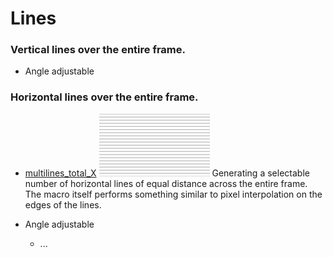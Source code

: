 # Lines

### Vertical lines over the entire frame.
   - Angle adjustable

### Horizontal lines over the entire frame.
  - [multilines_total_X](multilines_total_X.md) [![](images/multilines_total_X-thumbnail.png)](images/multilines_total_X.png)
     Generating a selectable number of horizontal lines of equal distance across the entire frame. 
     The macro itself performs something similar to pixel interpolation on the edges of the lines. 

  - Angle adjustable
     - ...
